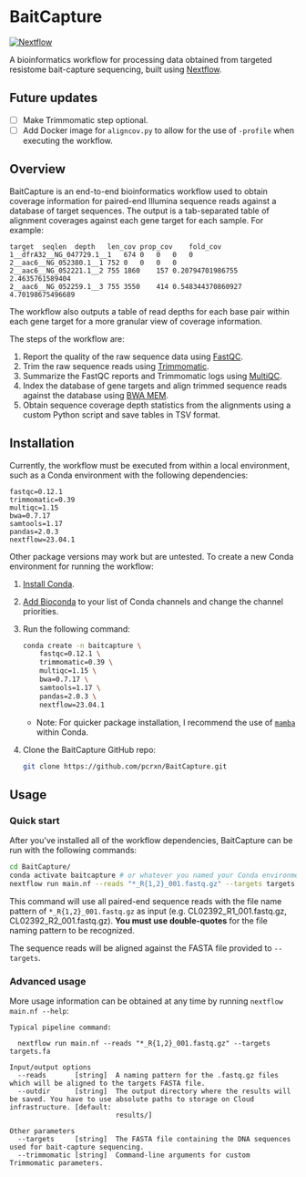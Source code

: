 # BaitCapture

[![Nextflow](https://img.shields.io/badge/nextflow%20DSL2-%E2%89%A522.10.1-23aa62.svg)](https://www.nextflow.io/)

A bioinformatics workflow for processing data obtained from targeted resistome bait-capture sequencing, built using [Nextflow](https://www.nextflow.io/).

## Future updates

- [ ] Make Trimmomatic step optional.
- [ ] Add Docker image for `aligncov.py` to allow for the use of `-profile` when executing the workflow.

## Overview

BaitCapture is an end-to-end bioinformatics workflow used to obtain coverage information for paired-end Illumina sequence reads against a database of target sequences.
The output is a tab-separated table of alignment coverages against each gene target for each sample.
For example:

```
target	seqlen	depth	len_cov	prop_cov	fold_cov
1__dfrA32__NG_047729.1__1	674	0	0	0	0
2__aac6__NG_052380.1__1	752	0	0	0	0
2__aac6__NG_052221.1__2	755	1860	157	0.20794701986755	2.4635761589404
2__aac6__NG_052259.1__3	755	3550	414	0.548344370860927	4.70198675496689
```

The workflow also outputs a table of read depths for each base pair within each gene target for a more granular view of coverage information.

The steps of the workflow are:

1. Report the quality of the raw sequence data using [FastQC](https://github.com/s-andrews/FastQC).
2. Trim the raw sequence reads using [Trimmomatic](https://github.com/usadellab/Trimmomatic).
3. Summarize the FastQC reports and Trimmomatic logs using [MultiQC](https://multiqc.info/).
4. Index the database of gene targets and align trimmed sequence reads against the database using [BWA MEM](https://github.com/lh3/bwa).
5. Obtain sequence coverage depth statistics from the alignments using a custom Python script and save tables in TSV format.

## Installation

Currently, the workflow must be executed from within a local environment, such as a Conda environment with the following dependencies:

```
fastqc=0.12.1
trimmomatic=0.39
multiqc=1.15
bwa=0.7.17
samtools=1.17
pandas=2.0.3
nextflow=23.04.1
```

Other package versions may work but are untested.
To create a new Conda environment for running the workflow:

1. [Install Conda](https://docs.conda.io/projects/conda/en/latest/user-guide/install/index.html).
2. [Add Bioconda](https://bioconda.github.io/#usage) to your list of Conda channels and change the channel priorities.
3. Run the following command:

    ```bash
    conda create -n baitcapture \
        fastqc=0.12.1 \
        trimmomatic=0.39 \
        multiqc=1.15 \
        bwa=0.7.17 \
        samtools=1.17 \
        pandas=2.0.3 \
        nextflow=23.04.1
    ```

   - Note: For quicker package installation, I recommend the use of [`mamba`](https://mamba.readthedocs.io/en/latest/mamba-installation.html#mamba-install) within Conda.

4. Clone the BaitCapture GitHub repo:

    ```bash
    git clone https://github.com/pcrxn/BaitCapture.git
    ```

## Usage

### Quick start

After you've installed all of the workflow dependencies, BaitCapture can be run with the following commands:

```bash
cd BaitCapture/
conda activate baitcapture # or whatever you named your Conda environment
nextflow run main.nf --reads "*_R{1,2}_001.fastq.gz" --targets targets.fa
```

This command will use all paired-end sequence reads with the file name pattern of `*_R{1,2}_001.fastq.gz` as input (e.g. CL02392_R1_001.fastq.gz, CL02392_R2_001.fastq.gz).
**You must use double-quotes** for the file naming pattern to be recognized.

The sequence reads will be aligned against the FASTA file provided to `--targets`.

### Advanced usage

More usage information can be obtained at any time by running `nextflow main.nf --help`:

```
Typical pipeline command:

  nextflow run main.nf --reads "*_R{1,2}_001.fastq.gz" --targets targets.fa

Input/output options
  --reads       [string]  A naming pattern for the .fastq.gz files which will be aligned to the targets FASTA file.
  --outdir      [string]  The output directory where the results will be saved. You have to use absolute paths to storage on Cloud infrastructure. [default: 
                          results/] 

Other parameters
  --targets     [string]  The FASTA file containing the DNA sequences used for bait-capture sequencing.
  --trimmomatic [string]  Command-line arguments for custom Trimmomatic parameters.
```